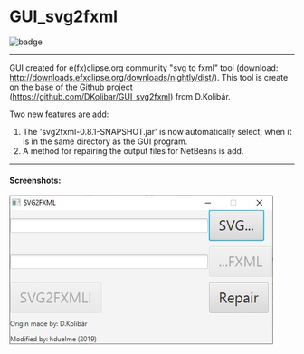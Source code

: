 # GUI_svg2fxml

![badge](https://img.shields.io/badge/tested%20on%3A-Windows%2010-blue.svg)

---

GUI created for e(fx)clipse.org community "svg to fxml" tool (download: http://downloads.efxclipse.org/downloads/nightly/dist/). This tool is create on the base of the Github project (https://github.com/DKolibar/GUI_svg2fxml) from D.Kolibár.

Two new features are add:
 1. The 'svg2fxml-0.8.1-SNAPSHOT.jar' is now automatically select, when it is in the same directory as the GUI program.
 2. A method for repairing the output files for NetBeans is add.

---

#### Screenshots:

![window](https://github.com/hduelme/GUI_svg2fxml/blob/master/screenshot.jpg)
